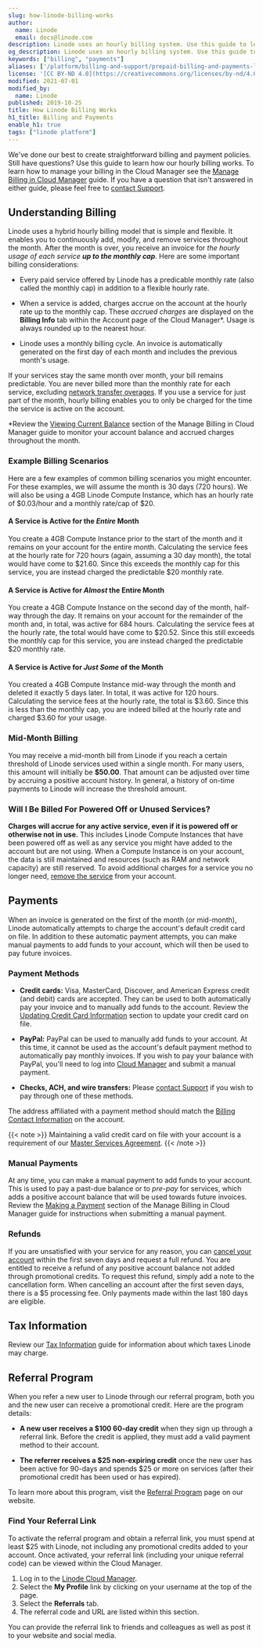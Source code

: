 ```yaml
---
slug: how-linode-billing-works
author:
  name: Linode
  email: docs@linode.com
description: Linode uses an hourly billing system. Use this guide to learn about how our hourly billing works, when invoices are issued, which payment methods are accepted, and other key billing information.
og_description: Linode uses an hourly billing system. Use this guide to learn about how our hourly billing works, when invoices are issued, which payment methods are accepted, and other key billing information.
keywords: ["billing", "payments"]
aliases: ['/platform/billing-and-support/prepaid-billing-and-payments-legacy/','/platform/billing-and-support/how-linode-billing-works/','/platform/billing-and-support/upgrade-to-hourly-billing/']
license: '[CC BY-ND 4.0](https://creativecommons.org/licenses/by-nd/4.0)'
modified: 2021-07-01
modified_by:
  name: Linode
published: 2019-10-25
title: How Linode Billing Works
h1_title: Billing and Payments
enable_h1: true
tags: ["linode platform"]
---
```


We've done our best to create straightforward billing and payment policies. Still have questions? Use this guide to learn how our hourly billing works. To learn how to manage your billing in the Cloud Manager see the [Manage Billing in Cloud Manager](/docs/platform/billing-and-support/manage-billing-in-cloud-manager/) guide. If you have a question that isn't answered in either guide, please feel free to [contact Support](/docs/platform/billing-and-support/support/).

## Understanding Billing

Linode uses a hybrid hourly billing model that is simple and flexible. It enables you to continuously add, modify, and remove services throughout the month. After the month is over, you receive an invoice for *the hourly usage of each service **up to the monthly cap***. Here are some important billing considerations:

- Every paid service offered by Linode has a predicable monthly rate (also called the monthly cap) in addition to a flexible hourly rate.

- When a service is added, charges accrue on the account at the hourly rate up to the monthly cap. These *accrued charges* are displayed on the **Billing Info** tab within the Account page of the Cloud Manager\*. Usage is always rounded up to the nearest hour.

- Linode uses a monthly billing cycle. An invoice is automatically generated on the first day of each month and includes the previous month's usage.

If your services stay the same month over month, your bill remains predictable. You are never billed more than the monthly rate for each service, excluding [network transfer overages](/docs/guides/network-transfer-quota/). If you use a service for just part of the month, hourly billing enables you to only be charged for the time the service is active on the account.

\*Review the [Viewing Current Balance](/docs/guides/manage-billing-in-cloud-manager/#viewing-current-balance) section of the Manage Billing in Cloud Manager guide to monitor your account balance and accrued charges throughout the month.

### Example Billing Scenarios

Here are a few examples of common billing scenarios you might encounter. For these examples, we will assume the month is 30 days (720 hours). We will also be using a 4GB Linode Compute Instance, which has an hourly rate of $0.03/hour and a monthly rate/cap of $20.

#### A Service is Active for the *Entire* Month

You create a 4GB Compute Instance prior to the start of the month and it remains on your account for the entire month. Calculating the service fees at the hourly rate for 720 hours (again, assuming a 30 day month), the total would have come to $21.60. Since this exceeds the monthly cap for this service, you are instead charged the predictable $20 monthly rate.

#### A Service is Active for *Almost* the Entire Month

You create a 4GB Compute Instance on the second day of the month, half-way through the day. It remains on your account for the remainder of the month and, in total, was active for 684 hours. Calculating the service fees at the hourly rate, the total would have come to $20.52. Since this still exceeds the monthly cap for this service, you are instead charged the predictable $20 monthly rate.

#### A Service is Active for *Just Some* of the Month

You created a 4GB Compute Instance mid-way through the month and deleted it exactly 5 days later. In total, it was active for 120 hours. Calculating the service fees at the hourly rate, the total is $3.60. Since this is less than the monthly cap, you are indeed billed at the hourly rate and charged $3.60 for your usage.

### Mid-Month Billing

You may receive a mid-month bill from Linode if you reach a certain threshold of Linode services used within a single month. For many users, this amount will initially be **$50.00**. That amount can be adjusted over time by accruing a positive account history. In general, a history of on-time payments to Linode will increase the threshold amount.

### Will I Be Billed For Powered Off or Unused Services?

**Charges will accrue for any active service, even if it is powered off or otherwise not in use.**  This includes Linode Compute Instances that have been powered off as well as any service you might have added to the account but are not using. When a Compute Instance is on your account, the data is still maintained and resources (such as RAM and network capacity) are still reserved. To avoid additional charges for a service you no longer need, [remove the service]((/docs/guides/manage-billing-in-cloud-manager/#removing-services)) from your account.

## Payments

When an invoice is generated on the first of the month (or mid-month), Linode automatically attempts to charge the account's default credit card on file. In addition to these automatic payment attempts, you can make manual payments to add funds to your account, which will then be used to pay future invoices.

### Payment Methods

- **Credit cards:** Visa, MasterCard, Discover, and American Express credit (and debit) cards are accepted. They can be used to both automatically pay your invoice and to manually add funds to the account. Review the [Updating Credit Card Information](/docs/guides/manage-billing-in-cloud-manager/#updating-credit-card-information) section to update your credit card on file.

- **PayPal:** PayPal can be used to manually add funds to your account. At this time, it cannot be used as the account's default payment method to automatically pay monthly invoices. If you wish to pay your balance with PayPal, you'll need to log into [Cloud Manager](http://cloud.linode.com) and submit a manual payment.

- **Checks, ACH, and wire transfers:** Please [contact Support](/docs/guides/support/) if you wish to pay through one of these methods.

The address affiliated with a payment method should match the [Billing Contact Information](/docs/guides/accounts-and-passwords/#updating-billing-contact-information) on the account.

{{< note >}}
Maintaining a valid credit card on file with your account is a requirement of our [Master Services Agreement](https://www.linode.com/legal-msa/).
{{< /note >}}

### Manual Payments

At any time, you can make a manual payment to add funds to your account. This is used to pay a past-due balance or to *pre-pay* for services, which adds a positive account balance that will be used towards future invoices. Review the [Making a Payment](/docs/guides/manage-billing-in-cloud-manager/#making-a-payment) section of the Manage Billing in Cloud Manager guide for instructions when submitting a manual payment.

### Refunds

If you are unsatisfied with your service for any reason, you can [cancel your account](/docs/guides/manage-billing-in-cloud-manager/#cancelling-your-account) within the first seven days and request a full refund. You are entitled to receive a refund of any positive account balance not added through promotional credits. To request this refund, simply add a note to the cancellation form. When cancelling an account after the first seven days, there is a $5 processing fee. Only payments made within the last 180 days are eligible.

## Tax Information

Review our [Tax Information](/docs/guides/tax-information/) guide for information about which taxes Linode may charge.

## Referral Program

When you refer a new user to Linode through our referral program, both you and the new user can receive a promotional credit. Here are the program details:

-  **A new user receives a $100 60-day credit** when they sign up through a referral link. Before the credit is applied, they must add a valid payment method to their account.

-  **The referrer receives a $25 non-expiring credit** once the new user has been active for 90-days and spends $25 or more on services (after their promotional credit has been used or has expired).

To learn more about this program, visit the [Referral Program](https://www.linode.com/referral-program/) page on our website.

### Find Your Referral Link

To activate the referral program and obtain a referral link, you must spend at least $25 with Linode, not including any promotional credits added to your account. Once activated, your referral link (including your unique referral code) can be viewed within the Cloud Manager.

1.  Log in to the [Linode Cloud Manager](http://cloud.linode.com).
1.  Select the **My Profile** link by clicking on your username at the top of the page.
1.  Select the **Referrals** tab.
1.  The referral code and URL are listed within this section.

You can provide the referral link to friends and colleagues as well as post it to your website and social media.